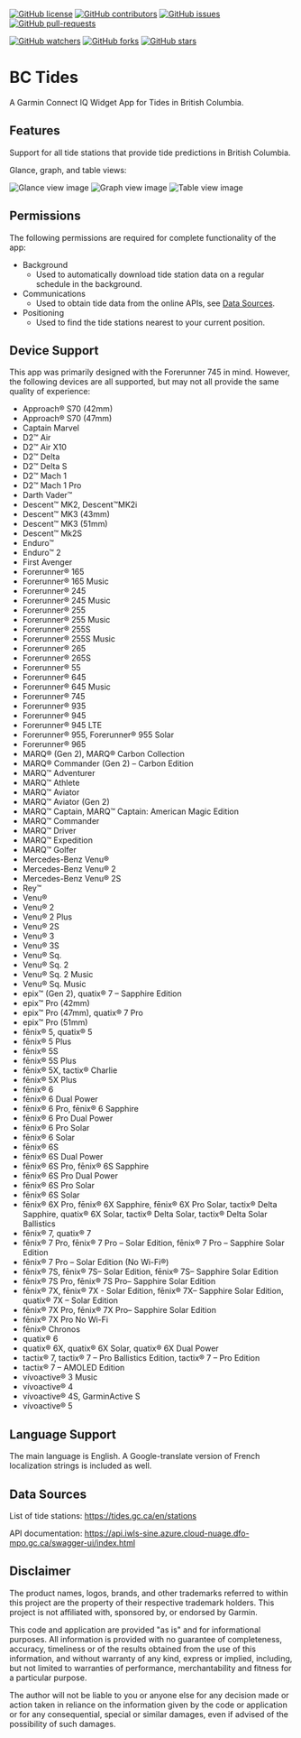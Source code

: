 [![GitHub license](https://img.shields.io/badge/License-MIT-brightgreen.svg?style=flat-square)](https://github.com/bain-syrowik/bc_tides/blob/main/LICENSE.txt)
[![GitHub contributors](https://img.shields.io/github/contributors/bain-syrowik/bc_tides.svg)](https://GitHub.com/bain-syrowik/bc_tides/graphs/contributors/)
[![GitHub issues](https://img.shields.io/github/issues/bain-syrowik/bc_tides.svg)](https://GitHub.com/bain-syrowik/bc_tides/issues/)
[![GitHub pull-requests](https://img.shields.io/github/issues-pr/bain-syrowik/bc_tides.svg)](https://GitHub.com/bain-syrowik/bc_tides/pulls/)

[![GitHub watchers](https://img.shields.io/github/watchers/bain-syrowik/bc_tides.svg?style=social&label=Watch)](https://GitHub.com/bain-syrowik/bc_tides/watchers/)
[![GitHub forks](https://img.shields.io/github/forks/bain-syrowik/bc_tides.svg?style=social&label=Fork)](https://GitHub.com/bain-syrowik/bc_tides/network/)
[![GitHub stars](https://img.shields.io/github/stars/bain-syrowik/bc_tides.svg?style=social&label=Star)](https://GitHub.com/bain-syrowik/bc_tides/stargazers/)

# BC Tides

A Garmin Connect IQ Widget App for Tides in British Columbia.

## Features

Support for all tide stations that provide tide predictions in British Columbia.

Glance, graph, and table views:

![Glance view image](doc/img/yvr_tide_glance_full.png)
![Graph view image](doc/img/yvr_tide_graph_full.png)
![Table view image](doc/img/yvr_tide_table_full.png)


## Permissions

The following permissions are required for complete functionality of the app:
 * Background
   - Used to automatically download tide station data on a regular schedule in the background. 
 * Communications
   - Used to obtain tide data from the online APIs, see [Data Sources](#data-sources).
 * Positioning
   - Used to find the tide stations nearest to your current position.

## Device Support

This app was primarily designed with the Forerunner 745 in mind.  However, the following devices are all supported, but may not all provide the same quality of experience:

 * Approach® S70 (42mm)
 * Approach® S70 (47mm)
 * Captain Marvel
 * D2™ Air
 * D2™ Air X10
 * D2™ Delta
 * D2™ Delta S
 * D2™ Mach 1
 * D2™ Mach 1 Pro
 * Darth Vader™
 * Descent™ MK2, Descent™MK2i
 * Descent™ MK3 (43mm)
 * Descent™ MK3 (51mm)
 * Descent™ Mk2S
 * Enduro™
 * Enduro™ 2
 * First Avenger
 * Forerunner® 165
 * Forerunner® 165 Music
 * Forerunner® 245
 * Forerunner® 245 Music
 * Forerunner® 255
 * Forerunner® 255 Music
 * Forerunner® 255S
 * Forerunner® 255S Music
 * Forerunner® 265
 * Forerunner® 265S
 * Forerunner® 55
 * Forerunner® 645
 * Forerunner® 645 Music
 * Forerunner® 745
 * Forerunner® 935
 * Forerunner® 945
 * Forerunner® 945 LTE
 * Forerunner® 955, Forerunner® 955 Solar
 * Forerunner® 965
 * MARQ® (Gen 2), MARQ® Carbon Collection
 * MARQ® Commander (Gen 2) – Carbon Edition
 * MARQ™ Adventurer
 * MARQ™ Athlete
 * MARQ™ Aviator
 * MARQ™ Aviator (Gen 2)
 * MARQ™ Captain, MARQ™ Captain: American Magic Edition
 * MARQ™ Commander
 * MARQ™ Driver
 * MARQ™ Expedition
 * MARQ™ Golfer
 * Mercedes-Benz Venu®
 * Mercedes-Benz Venu® 2
 * Mercedes-Benz Venu® 2S
 * Rey™
 * Venu®
 * Venu® 2
 * Venu® 2 Plus
 * Venu® 2S
 * Venu® 3
 * Venu® 3S
 * Venu® Sq.
 * Venu® Sq. 2
 * Venu® Sq. 2 Music
 * Venu® Sq. Music
 * epix™ (Gen 2), quatix® 7 – Sapphire Edition
 * epix™ Pro (42mm)
 * epix™ Pro (47mm), quatix® 7 Pro
 * epix™ Pro (51mm)
 * fēnix® 5, quatix® 5
 * fēnix® 5 Plus
 * fēnix® 5S
 * fēnix® 5S Plus
 * fēnix® 5X, tactix® Charlie
 * fēnix® 5X Plus
 * fēnix® 6
 * fēnix® 6 Dual Power
 * fēnix® 6 Pro, fēnix® 6 Sapphire
 * fēnix® 6 Pro Dual Power
 * fēnix® 6 Pro Solar
 * fēnix® 6 Solar
 * fēnix® 6S
 * fēnix® 6S Dual Power
 * fēnix® 6S Pro, fēnix® 6S Sapphire
 * fēnix® 6S Pro Dual Power
 * fēnix® 6S Pro Solar
 * fēnix® 6S Solar
 * fēnix® 6X Pro, fēnix® 6X Sapphire, fēnix® 6X Pro Solar, tactix® Delta Sapphire, quatix® 6X Solar, tactix® Delta Solar, tactix® Delta Solar Ballistics
 * fēnix® 7, quatix® 7
 * fēnix® 7 Pro, fēnix® 7 Pro – Solar Edition, fēnix® 7 Pro – Sapphire Solar Edition
 * fēnix® 7 Pro – Solar Edition (No Wi-Fi®)
 * fēnix® 7S, fēnix® 7S– Solar Edition, fēnix® 7S– Sapphire Solar Edition
 * fēnix® 7S Pro, fēnix® 7S Pro– Sapphire Solar Edition
 * fēnix® 7X, fēnix® 7X - Solar Edition, fēnix® 7X– Sapphire Solar Edition, quatix® 7X – Solar Edition
 * fēnix® 7X Pro, fēnix® 7X Pro– Sapphire Solar Edition
 * fēnix® 7X Pro No Wi-Fi
 * fēnix® Chronos
 * quatix® 6
 * quatix® 6X, quatix® 6X Solar, quatix® 6X Dual Power
 * tactix® 7, tactix® 7 – Pro Ballistics Edition, tactix® 7 – Pro Edition
 * tactix® 7 – AMOLED Edition
 * vívoactive® 3 Music
 * vívoactive® 4
 * vívoactive® 4S, GarminActive S
 * vívoactive® 5

## Language Support

The main language is English.  A Google-translate version of French localization strings is included as well.

## Data Sources
List of tide stations:
https://tides.gc.ca/en/stations

API documentation:
https://api.iwls-sine.azure.cloud-nuage.dfo-mpo.gc.ca/swagger-ui/index.html

## Disclaimer
The product names, logos, brands, and other trademarks referred to within this
project are the property of their respective trademark holders.  This project
is not affiliated with, sponsored by, or endorsed by Garmin.

This code and application are provided "as is" and for informational purposes.
All information is provided with no guarantee of completeness, accuracy,
timeliness or of the results obtained from the use of this information, and
without warranty of any kind, express or implied, including, but not limited to
warranties of performance, merchantability and fitness for a particular purpose.

The author will not be liable to you or anyone else for any decision made or
action taken in reliance on the information given by the code or application or
for any consequential, special or similar damages, even if advised of the
possibility of such damages.  

